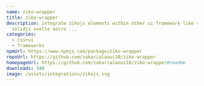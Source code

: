 ```yaml
---
name: ziko-wrapper
title: ziko-wrapper
description: integrate zikojs elements within other ui framework like vue react
  solidjs svelte astro ...
categories:
  - css+ui
  - frameworks
npmUrl: https://www.npmjs.com/package/ziko-wrapper
repoUrl: https://github.com/zakarialaoui10/ziko-wrapper
homepageUrl: https://github.com/zakarialaoui10/ziko-wrapper#readme
downloads: 340
image: /assets/integrations/zikojs.svg
---
```


